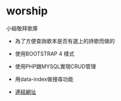 # worship
小組敬拜歌庫

* 為了方便查詢歌本是否有選上的詩歌而做的
* 使用BOOTSTRAP 4 樣式
* 使用PHP跟MYSQL實現CRUD管理

* 用data-index做搜尋功能


* [連結網址](http://yn-chou.com/worship/index.php)
